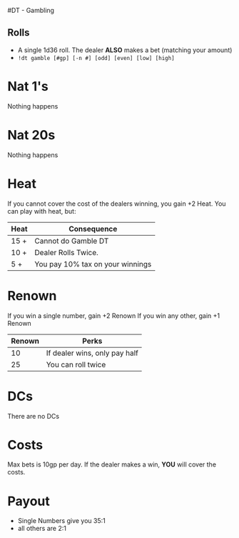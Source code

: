 #DT - Gambling
## Rolls
* A single 1d36 roll. The dealer **ALSO** makes a bet (matching your amount)
* `!dt gamble [#gp] [-n #] [odd] [even] [low] [high]`


# Nat 1's
Nothing happens

# Nat 20s
Nothing happens

# Heat
If you cannot cover the cost of the dealers winning, you gain +2 Heat.
You can play with heat, but: 

| Heat | Consequence |
| ---- | ----------- |
| 15 + | Cannot do Gamble DT |
| 10 + | Dealer Rolls Twice. |
| 5 +  | You pay 10% tax on your winnings |

# Renown
If you win a single number, gain +2 Renown
If you win any other, gain +1 Renown

| Renown | Perks |
| ---- | ----------- |
| 10  | If dealer wins, only pay half |
| 25  | You can roll twice |

# DCs
There are no DCs

# Costs
Max bets is 10gp per day. If the dealer makes a win, **YOU** will cover the costs. 

# Payout
* Single Numbers give you 35:1
* all others are 2:1 
